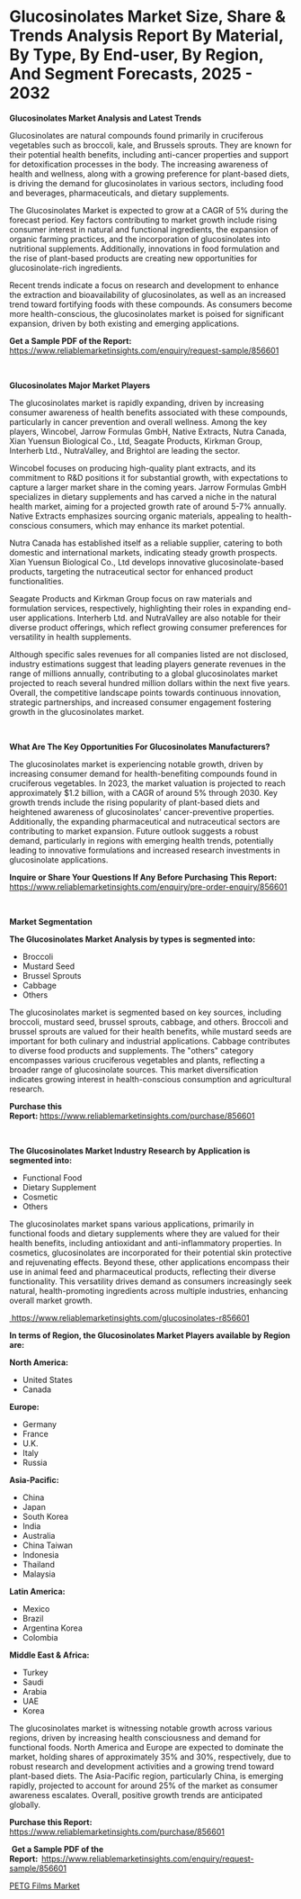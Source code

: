 <p><h1>Glucosinolates Market Size, Share & Trends Analysis Report By Material, By Type, By End-user, By Region, And Segment Forecasts, 2025 - 2032</h1></p><p><strong>Glucosinolates Market Analysis and Latest Trends</strong></p>
<p><p>Glucosinolates are natural compounds found primarily in cruciferous vegetables such as broccoli, kale, and Brussels sprouts. They are known for their potential health benefits, including anti-cancer properties and support for detoxification processes in the body. The increasing awareness of health and wellness, along with a growing preference for plant-based diets, is driving the demand for glucosinolates in various sectors, including food and beverages, pharmaceuticals, and dietary supplements.</p><p>The Glucosinolates Market is expected to grow at a CAGR of 5% during the forecast period. Key factors contributing to market growth include rising consumer interest in natural and functional ingredients, the expansion of organic farming practices, and the incorporation of glucosinolates into nutritional supplements. Additionally, innovations in food formulation and the rise of plant-based products are creating new opportunities for glucosinolate-rich ingredients.</p><p>Recent trends indicate a focus on research and development to enhance the extraction and bioavailability of glucosinolates, as well as an increased trend toward fortifying foods with these compounds. As consumers become more health-conscious, the glucosinolates market is poised for significant expansion, driven by both existing and emerging applications.</p></p>
<p><strong>Get a Sample PDF of the Report:&nbsp;</strong> <a href="https://www.reliablemarketinsights.com/enquiry/request-sample/856601?utm_campaign=2943&utm_medium=2&utm_source=Github&utm_content=ia&utm_term=31032025&utm_id=glucosinolates">https://www.reliablemarketinsights.com/enquiry/request-sample/856601</a></p>
<p>&nbsp;</p>
<p><strong>Glucosinolates Major Market Players</strong></p>
<p><p>The glucosinolates market is rapidly expanding, driven by increasing consumer awareness of health benefits associated with these compounds, particularly in cancer prevention and overall wellness. Among the key players, Wincobel, Jarrow Formulas GmbH, Native Extracts, Nutra Canada, Xian Yuensun Biological Co., Ltd, Seagate Products, Kirkman Group, Interherb Ltd., NutraValley, and Brightol are leading the sector.</p><p>Wincobel focuses on producing high-quality plant extracts, and its commitment to R&D positions it for substantial growth, with expectations to capture a larger market share in the coming years. Jarrow Formulas GmbH specializes in dietary supplements and has carved a niche in the natural health market, aiming for a projected growth rate of around 5-7% annually. Native Extracts emphasizes sourcing organic materials, appealing to health-conscious consumers, which may enhance its market potential.</p><p>Nutra Canada has established itself as a reliable supplier, catering to both domestic and international markets, indicating steady growth prospects. Xian Yuensun Biological Co., Ltd develops innovative glucosinolate-based products, targeting the nutraceutical sector for enhanced product functionalities.</p><p>Seagate Products and Kirkman Group focus on raw materials and formulation services, respectively, highlighting their roles in expanding end-user applications. Interherb Ltd. and NutraValley are also notable for their diverse product offerings, which reflect growing consumer preferences for versatility in health supplements.</p><p>Although specific sales revenues for all companies listed are not disclosed, industry estimations suggest that leading players generate revenues in the range of millions annually, contributing to a global glucosinolates market projected to reach several hundred million dollars within the next five years. Overall, the competitive landscape points towards continuous innovation, strategic partnerships, and increased consumer engagement fostering growth in the glucosinolates market.</p></p>
<p>&nbsp;</p>
<p><strong>What Are The Key Opportunities For Glucosinolates Manufacturers?</strong></p>
<p><p>The glucosinolates market is experiencing notable growth, driven by increasing consumer demand for health-benefiting compounds found in cruciferous vegetables. In 2023, the market valuation is projected to reach approximately $1.2 billion, with a CAGR of around 5% through 2030. Key growth trends include the rising popularity of plant-based diets and heightened awareness of glucosinolates' cancer-preventive properties. Additionally, the expanding pharmaceutical and nutraceutical sectors are contributing to market expansion. Future outlook suggests a robust demand, particularly in regions with emerging health trends, potentially leading to innovative formulations and increased research investments in glucosinolate applications.</p></p>
<p><strong>Inquire or Share Your Questions If Any Before Purchasing This Report:</strong> <a href="https://www.reliablemarketinsights.com/enquiry/pre-order-enquiry/856601?utm_campaign=2943&utm_medium=2&utm_source=Github&utm_content=ia&utm_term=31032025&utm_id=glucosinolates">https://www.reliablemarketinsights.com/enquiry/pre-order-enquiry/856601</a></p>
<p>&nbsp;</p>
<p><strong>Market Segmentation</strong></p>
<p><strong>The Glucosinolates Market Analysis by types is segmented into:</strong></p>
<p><ul><li>Broccoli</li><li>Mustard Seed</li><li>Brussel Sprouts</li><li>Cabbage</li><li>Others</li></ul></p>
<p><p>The glucosinolates market is segmented based on key sources, including broccoli, mustard seed, brussel sprouts, cabbage, and others. Broccoli and brussel sprouts are valued for their health benefits, while mustard seeds are important for both culinary and industrial applications. Cabbage contributes to diverse food products and supplements. The "others" category encompasses various cruciferous vegetables and plants, reflecting a broader range of glucosinolate sources. This market diversification indicates growing interest in health-conscious consumption and agricultural research.</p></p>
<p><strong>Purchase this Report:&nbsp;</strong><a href="https://www.reliablemarketinsights.com/purchase/856601?utm_campaign=2943&utm_medium=2&utm_source=Github&utm_content=ia&utm_term=31032025&utm_id=glucosinolates">https://www.reliablemarketinsights.com/purchase/856601</a></p>
<p>&nbsp;</p>
<p><strong>The Glucosinolates Market Industry Research by Application is segmented into:</strong></p>
<p><ul><li>Functional Food</li><li>Dietary Supplement</li><li>Cosmetic</li><li>Others</li></ul></p>
<p><p>The glucosinolates market spans various applications, primarily in functional foods and dietary supplements where they are valued for their health benefits, including antioxidant and anti-inflammatory properties. In cosmetics, glucosinolates are incorporated for their potential skin protective and rejuvenating effects. Beyond these, other applications encompass their use in animal feed and pharmaceutical products, reflecting their diverse functionality. This versatility drives demand as consumers increasingly seek natural, health-promoting ingredients across multiple industries, enhancing overall market growth.</p></p>
<p><a href="https://www.reliablemarketinsights.com/glucosinolates-r856601?utm_campaign=2943&utm_medium=2&utm_source=Github&utm_content=ia&utm_term=31032025&utm_id=glucosinolates">&nbsp;https://www.reliablemarketinsights.com/glucosinolates-r856601</a></p>
<p><strong>In terms of Region, the Glucosinolates Market Players available by Region are:</strong></p>
<p>
    <p> <strong> North America: </strong>
        <ul>
            <li>United States</li>
            <li>Canada</li>
        </ul>
        </p> 
    <p> <strong> Europe: </strong>
        <ul>
            <li>Germany</li>
            <li>France</li>
            <li>U.K.</li>
            <li>Italy</li>
            <li>Russia</li>
        </ul>
        </p> 
    <p> <strong> Asia-Pacific: </strong>
        <ul>
            <li>China</li>
            <li>Japan</li>
            <li>South Korea</li>
            <li>India</li>
            <li>Australia</li>
            <li>China Taiwan</li>
            <li>Indonesia</li>
            <li>Thailand</li>
            <li>Malaysia</li>
        </ul>
        </p> 
    <p> <strong> Latin America: </strong>
        <ul>
            <li>Mexico</li>
            <li>Brazil</li>
            <li>Argentina Korea</li>
            <li>Colombia</li>
        </ul>
        </p> 
    <p> <strong> Middle East & Africa: </strong>
        <ul>
            <li>Turkey</li>
            <li>Saudi</li>
            <li>Arabia</li>
            <li>UAE</li>
            <li>Korea</li>
        </ul>
    </p>
    </p>
<p><p>The glucosinolates market is witnessing notable growth across various regions, driven by increasing health consciousness and demand for functional foods. North America and Europe are expected to dominate the market, holding shares of approximately 35% and 30%, respectively, due to robust research and development activities and a growing trend toward plant-based diets. The Asia-Pacific region, particularly China, is emerging rapidly, projected to account for around 25% of the market as consumer awareness escalates. Overall, positive growth trends are anticipated globally.</p></p>
<p><strong>Purchase this Report: </strong><a href="https://www.reliablemarketinsights.com/purchase/856601?utm_campaign=2943&utm_medium=2&utm_source=Github&utm_content=ia&utm_term=31032025&utm_id=glucosinolates">https://www.reliablemarketinsights.com/purchase/856601</a></p>
<p>&nbsp;<strong>Get a Sample PDF of the Report:&nbsp;&nbsp;</strong><a href="https://www.reliablemarketinsights.com/enquiry/request-sample/856601?utm_campaign=2943&utm_medium=2&utm_source=Github&utm_content=ia&utm_term=31032025&utm_id=glucosinolates">https://www.reliablemarketinsights.com/enquiry/request-sample/856601</a></p>
<p><strong></strong></p>
<p><p><a href="https://github.com/beroxiluwaya/Market-Research-Report-List-1/blob/main/petg-films-market.md?utm_campaign=2943&utm_medium=2&utm_source=Github&utm_content=ia&utm_term=31032025&utm_id=glucosinolates">PETG Films Market</a></p></p>